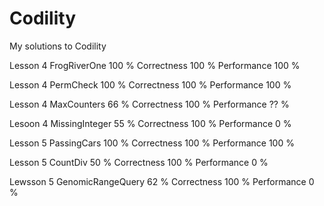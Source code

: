 # Codility
My solutions to Codility

Lesson 4 FrogRiverOne     100 %     Correctness 100 %     Performance 100 %

Lesson 4 PermCheck        100 %     Correctness 100 %     Performance 100 %

Lesson 4 MaxCounters      66  %     Correctness 100 %     Performance ??  %  

Lesoon 4 MissingInteger   55  %     Correctness 100 %     Performance 0   %

Lesson 5 PassingCars      100 %     Correctness 100 %     Performance 100 %

Lesson 5 CountDiv         50  %     Correctness 100 %     Performance 0   %

Lewsson 5 GenomicRangeQuery 62  %   Correctness 100 %     Performance 0   %
